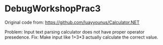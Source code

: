 # DebugWorkshopPrac3

Original code from: https://github.com/luayyounus/Calculator.NET

Problem: Input text parsing calculator does not have proper operator presedence.
Fix: Make input like 1+3*3 actually calculate the correct value.